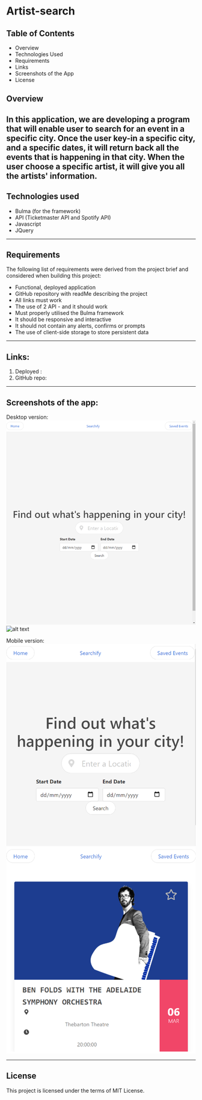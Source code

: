 # Artist-search

## Table of Contents

- Overview
- Technologies Used
- Requirements
- Links
- Screenshots of the App
- License



## Overview
In this application, we are developing a program that will enable user to search for an event in a specific city.
Once the user key-in a specific city, and a specific dates, it will return back all the events that is happening in that city.
When the user choose a specific artist, it will give you all the artists' information.
---

## Technologies used
- Bulma (for the framework)
- API (Ticketmaster API and Spotify API)
- Javascript
- JQuery
---

## Requirements

The following list of requirements were derived from the project brief and considered when building this project:
- Functional, deployed application
- GitHub repository with readMe describing the project
- All links must work
- The use of 2 API - and it should work
- Must properly utilised the Bulma framework
- It should be responsive and interactive
- It should not contain any alerts, confirms or prompts
- The use of client-side storage to store persistent data
---

## Links:

1. Deployed :
2. GitHub repo: 
---

## Screenshots of the app:
Desktop version:
![alt text](./assets/images/screenshot-1.png)
![alt text](./assets/images/screenshot-2.png)


Mobile version:
![alt text](./assets/images/screenshot-3.png)
![alt text](./assets/images/screenshot-4.png)


---
## License
This project is licensed under the terms of MIT License.
